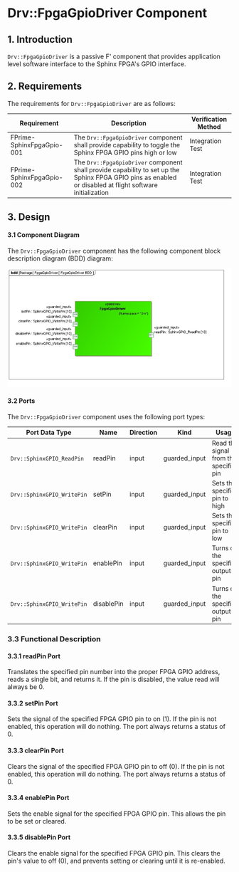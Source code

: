 Drv::FpgaGpioDriver Component
===

## 1. Introduction

`Drv::FpgaGpioDriver` is a passive F' component that provides application
level software interface to the Sphinx FPGA's GPIO interface.

## 2. Requirements

The requirements for `Drv::FpgaGpioDriver` are as follows:

| Requirement               | Description                                                                                                                                               | Verification Method |
| -----------               | -----------                                                                                                                                               | -------------------
| FPrime-SphinxFpgaGpio-001 | The `Drv::FpgaGpioDriver` component shall provide capability to toggle the Sphinx FPGA GPIO pins high or low                                              | Integration Test    |
| FPrime-SphinxFpgaGpio-002 | The `Drv::FpgaGpioDriver` component shall provide capability to set up the Sphinx FPGA GPIO pins as enabled or disabled at flight software initialization | Integration Test    |

## 3. Design

#### 3.1 Component Diagram

The `Drv::FpgaGpioDriver` component has the following component block description
diagram (BDD) diagram:

![`Drv::FpgaGpioDriver` Diagram](img/FpgaGpioDriverBDD.jpg "Drv::FpgaGpioDriver")

#### 3.2 Ports

The `Drv::FpgaGpioDriver` component uses the following port types:

| Port Data Type             | Name       | Direction | Kind          | Usage                                  |
|----------------------------|------------|-----------|---------------|----------------------------------------|
| `Drv::SphinxGPIO_ReadPin`  | readPin    | input     | guarded_input | Read the signal from the specified pin |
| `Drv::SphinxGPIO_WritePin` | setPin     | input     | guarded_input | Sets the specified pin to high         |
| `Drv::SphinxGPIO_WritePin` | clearPin   | input     | guarded_input | Sets the specified pin to low          |
| `Drv::SphinxGPIO_WritePin` | enablePin  | input     | guarded_input | Turns on the specified output pin      |
| `Drv::SphinxGPIO_WritePin` | disablePin | input     | guarded_input | Turns off the specified output pin     |

### 3.3 Functional Description

#### 3.3.1 readPin Port

Translates the specified pin number into the proper FPGA GPIO address, reads a
single bit, and returns it. If the pin is disabled, the value read will always
be 0.

#### 3.3.2 setPin Port

Sets the signal of the specified FPGA GPIO pin to on (1). If the pin is not
enabled, this operation will do nothing. The port always returns a status of 0.

#### 3.3.3 clearPin Port

Clears the signal of the specified FPGA GPIO pin to off (0).  If the pin is not
enabled, this operation will do nothing. The port always returns a status of 0.

#### 3.3.4 enablePin Port

Sets the enable signal for the specified FPGA GPIO pin. This allows the pin to
be set or cleared.

#### 3.3.5 disablePin Port

Clears the enable signal for the specified FPGA GPIO pin. This clears the pin's
value to off (0), and prevents setting or clearing until it is re-enabled.
